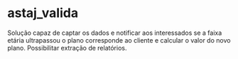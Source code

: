 # astaj_valida
Solução capaz de captar os dados e notificar aos interessados se a faixa etária ultrapassou o plano corresponde ao cliente e calcular o valor do novo plano. Possibilitar extração de relatórios.
